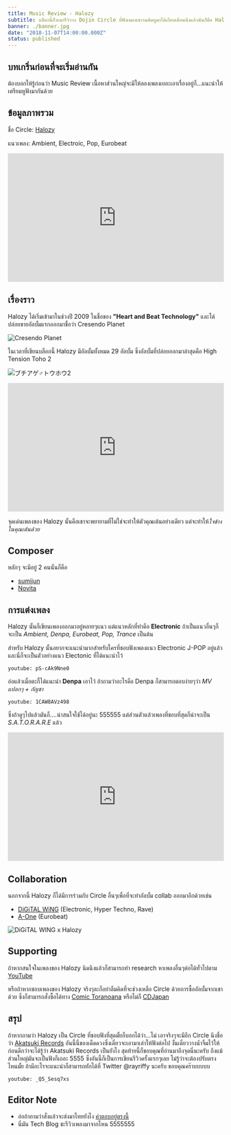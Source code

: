 ```yaml
---
title: Music Review - Halozy
subtitle: บล็อกนี้ก็จะมารีวิววง Dojin Circle ที่ฟังเพลงเขาจนติดหูมาได้เกือบเดือนนึงแล้วนั่นก็คือ Halozy นั่นเอง
banner: ./banner.jpg
date: "2018-11-07T14:00:00.000Z"
status: published
---
```


## บทเกริ่นก่อนที่จะเริ่มอ่านกัน

ต้องบอกให้รู้ก่อนว่า Music Review เนื้อหาส่วนใหญ่จะมีให้ลองเพลงเยอะเอาเรื่องอยู่ก็...แนะนำให้เตรียมหูฟังมากันด้วย


## ข้อมูลภาพรวม

ชื่อ Circle: [Halozy](http://halozy.com)

แนวเพลง: Ambient, Electroic, Pop, Eurobeat

<iframe width="100%" height="300" scrolling="no" frameborder="no" allow="autoplay" src="https://w.soundcloud.com/player/?url=https%3A//api.soundcloud.com/tracks/248617191&color=%23ff5500&auto_play=false&hide_related=false&show_comments=true&show_user=true&show_reposts=false&show_teaser=true&visual=true"></iframe>

## เรื่องราว

Halozy ได้เริ่มเข้ามาในช่วงปี 2009 ในชื่อของ **"Heart and Beat Technology"** และได้ปล่อยขายอัลบั้มแรกออกมาชื่อว่า Cresendo Planet

![Cresendo Planet](./cresendoplanet.jpg)


ในเวลาที่เขียนบล็อกนี้ Halozy มีอัลบั้มทั้งหมด 29 อัลบั้ม ซึ่งอัลบั้มที่ปล่อยออกมาล่าสุดคือ High Tension Toho 2

![ブチアゲ♂トウホウ2](./hightensiontoho2.jpg)

<iframe width="100%" height="300" scrolling="no" frameborder="no" allow="autoplay" src="https://w.soundcloud.com/player/?url=https%3A//api.soundcloud.com/tracks/346294180&color=%23ff5500&auto_play=false&hide_related=false&show_comments=true&show_user=true&show_reposts=false&show_teaser=true&visual=true"></iframe>

จุดเด่นเพลงของ Halozy นั้นคือเขาจะพยายามที่ไม่ใช่จะทำให้ตัวคุณเต้นอย่างเดียว แต่จะทำให้*ใจข้างในคุณเต้นด้วย*

## Composer

หลักๆ จะมีอยู่ 2 คนนั่นก็คือ

 - [sumijun](https://twitter.com/sumijun_halozy)
 - [Novita](https://twitter.com/novita_halozy)

## การแต่งเพลง

Halozy นั้นก็เขียนเพลงออกมาอยู่หลายๆแนว แต่แนวหลักที่ทำคือ **Electronic** ถ้าเป็นแนวอื่นๆก็จะเป็น *Ambient, Denpa, Eurobeat, Pop, Trance* เป็นต้น

สำหรับ Halozy นั้นอยากจะแนะนำมากสำหรับใครที่ชอบฟังเพลงแนว Electronic J-POP อยู่แล้ว และนี่ก็จะเป็นตัวอย่างแนว Electonic ที่ได้แนะนำไว้

`youtube: pS-cAk9Nne0`

อ่อแล้วเมื่อตะกี้ได้แนะนำ **Denpa** เอาไว้ ถ้าถามว่าอะไรคือ Denpa ก็สามารถตอบง่ายๆว่า *MV แปลกๆ + กัญชา*

`youtube: 1CAW8AVz498`

ซึ่งถ้าดูๆไปแล้วมันก็....น่าสนใจใช้ได้อยู่นะ 555555 แต่ส่วนตัวแล้วเพลงที่ชอบที่สุดก็น่าจะเป็น *S.A.T.O.R.A.R.E* แล้ว

<iframe width="100%" height="300" scrolling="no" frameborder="no" allow="autoplay" src="https://w.soundcloud.com/player/?url=https%3A//api.soundcloud.com/tracks/226832518&color=%23ff5500&auto_play=false&hide_related=false&show_comments=true&show_user=true&show_reposts=false&show_teaser=true&visual=true"></iframe>

## Collaboration

นอกจากนี้ Halozy ก็ได้มีการร่วมกับ Circle อื่นๆเพื่อที่จะทำอัลบั้ม collab ออกมาอีกด้วยเช่น

 - [DiGiTAL WiNG](http://digital-wing.net/) (Electronic, Hyper Techno, Rave)
 - [A-One](http://a-one-records.com/) (Eurobeat)

![DiGiTAL WING x Halozy](./digitalwing.jpg)

## Supporting

ถ้าหากสนใจในเพลงของ Halozy นิดนึงแล้วก็สามารถทำ research หาเพลงอื่นๆต่อได้ทั่วไปตาม [YouTube](https://www.youtube.com/results?search_query=Halozy)

หรือถ้าหากชอบเพลงของ Halozy จริงๆละก็อย่าลืมคิดที่จะช่วงเหลือ Circle ด้วยการซื้ออัลบั้มจากเขาด้วย ซึ่งก็สามารถสั่งซื้อได้ทาง [Comic Toranoana](https://ec.toranoana.jp/tora_r/ec/cit/circle/2UPAe16P8V7KdB6Sd687/all/) หรือไม่ก็ [CDJapan](http://www.cdjapan.co.jp/searches?term.media_format=&q=Halozy)

## สรุป

ถ้าหากถามว่า Halozy เป็น Circle ที่ชอบฟังที่สุดมั้ยก็บอกได้ว่า...ไม่ เอาจริงๆจะมีอีก Circle นึงชื่อว่า [Akatsuki Records](http://akatsuki-records.com) อันนี้นี่ของเด็ดดวงซึ่งเดี๋ยวจะเอามาเล่าให้ฟังต่อไป งั้นเดี๋ยววางน้ำจิ้มไว้ให้ก่อนดีกว่าจะได้รู้ว่า Akatsuki Records เป็นยังไง สุดท้ายนี้ก็ขอบคุณที่อ่านมาถึงจุดนี่นะครับ ถึงแม้ส่วนใหญ่มันจะเป็นฟังก็เถอะ 5555 ซึ่งอันนี้ก็เป็นการเขียนรีวิวครั้งแรกๆเลย ไม่รู้ว่าจะต้องปรับตรงไหนมั้ย ถ้ามีอะไรจะแนะนำก็สามารถทักได้ที่ Twitter @rayriffy นะครับ ขอบคุณคร๊าบบบบบ

`youtube: _Q5_Sesq7xs`

## Editor Note

- อ่อถ้าถามว่าสั่งแล้วจะส่งมาไทยยังไง [คำตอบอยู่ตรงนี้](https://www.google.com/search?q=Japan+Proxy+Shipping)
- นี่มัน Tech Blog ชะรีวิวเพลงมาจากไหน 5555555